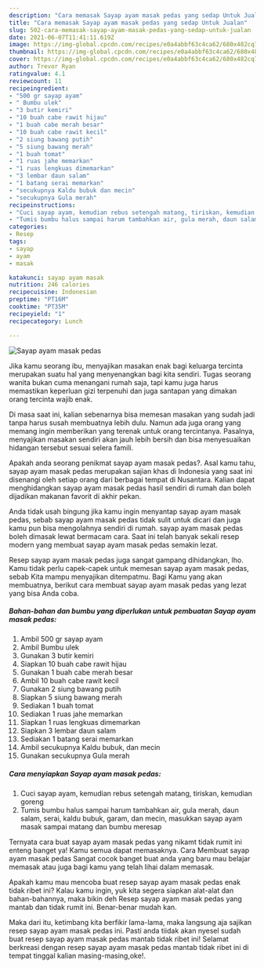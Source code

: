 ```yaml
---
description: "Cara memasak Sayap ayam masak pedas yang sedap Untuk Jualan"
title: "Cara memasak Sayap ayam masak pedas yang sedap Untuk Jualan"
slug: 502-cara-memasak-sayap-ayam-masak-pedas-yang-sedap-untuk-jualan
date: 2021-06-07T11:41:11.619Z
image: https://img-global.cpcdn.com/recipes/e0a4abbf63c4ca62/680x482cq70/sayap-ayam-masak-pedas-foto-resep-utama.jpg
thumbnail: https://img-global.cpcdn.com/recipes/e0a4abbf63c4ca62/680x482cq70/sayap-ayam-masak-pedas-foto-resep-utama.jpg
cover: https://img-global.cpcdn.com/recipes/e0a4abbf63c4ca62/680x482cq70/sayap-ayam-masak-pedas-foto-resep-utama.jpg
author: Trevor Ryan
ratingvalue: 4.1
reviewcount: 11
recipeingredient:
- "500 gr sayap ayam"
- " Bumbu ulek"
- "3 butir kemiri"
- "10 buah cabe rawit hijau"
- "1 buah cabe merah besar"
- "10 buah cabe rawit kecil"
- "2 siung bawang putih"
- "5 siung bawang merah"
- "1 buah tomat"
- "1 ruas jahe memarkan"
- "1 ruas lengkuas dimemarkan"
- "3 lembar daun salam"
- "1 batang serai memarkan"
- "secukupnya Kaldu bubuk dan mecin"
- "secukupnya Gula merah"
recipeinstructions:
- "Cuci sayap ayam, kemudian rebus setengah matang, tiriskan, kemudian goreng"
- "Tumis bumbu halus sampai harum tambahkan air, gula merah, daun salam, serai, kaldu bubuk, garam, dan mecin, masukkan sayap ayam masak sampai matang dan bumbu meresap"
categories:
- Resep
tags:
- sayap
- ayam
- masak

katakunci: sayap ayam masak 
nutrition: 246 calories
recipecuisine: Indonesian
preptime: "PT16M"
cooktime: "PT35M"
recipeyield: "1"
recipecategory: Lunch

---
```



![Sayap ayam masak pedas](https://img-global.cpcdn.com/recipes/e0a4abbf63c4ca62/680x482cq70/sayap-ayam-masak-pedas-foto-resep-utama.jpg)

Jika kamu seorang ibu, menyajikan masakan enak bagi keluarga tercinta merupakan suatu hal yang menyenangkan bagi kita sendiri. Tugas seorang  wanita bukan cuma menangani rumah saja, tapi kamu juga harus memastikan keperluan gizi terpenuhi dan juga santapan yang dimakan orang tercinta wajib enak.

Di masa  saat ini, kalian sebenarnya bisa memesan masakan yang sudah jadi tanpa harus susah membuatnya lebih dulu. Namun ada juga orang yang memang ingin memberikan yang terenak untuk orang tercintanya. Pasalnya, menyajikan masakan sendiri akan jauh lebih bersih dan bisa menyesuaikan hidangan tersebut sesuai selera famili. 



Apakah anda seorang penikmat sayap ayam masak pedas?. Asal kamu tahu, sayap ayam masak pedas merupakan sajian khas di Indonesia yang saat ini disenangi oleh setiap orang dari berbagai tempat di Nusantara. Kalian dapat menghidangkan sayap ayam masak pedas hasil sendiri di rumah dan boleh dijadikan makanan favorit di akhir pekan.

Anda tidak usah bingung jika kamu ingin menyantap sayap ayam masak pedas, sebab sayap ayam masak pedas tidak sulit untuk dicari dan juga kamu pun bisa mengolahnya sendiri di rumah. sayap ayam masak pedas boleh dimasak lewat bermacam cara. Saat ini telah banyak sekali resep modern yang membuat sayap ayam masak pedas semakin lezat.

Resep sayap ayam masak pedas juga sangat gampang dihidangkan, lho. Kamu tidak perlu capek-capek untuk memesan sayap ayam masak pedas, sebab Kita mampu menyajikan ditempatmu. Bagi Kamu yang akan membuatnya, berikut cara membuat sayap ayam masak pedas yang lezat yang bisa Anda coba.

<!--inarticleads1-->

##### Bahan-bahan dan bumbu yang diperlukan untuk pembuatan Sayap ayam masak pedas:

1. Ambil 500 gr sayap ayam
1. Ambil  Bumbu ulek
1. Gunakan 3 butir kemiri
1. Siapkan 10 buah cabe rawit hijau
1. Gunakan 1 buah cabe merah besar
1. Ambil 10 buah cabe rawit kecil
1. Gunakan 2 siung bawang putih
1. Siapkan 5 siung bawang merah
1. Sediakan 1 buah tomat
1. Sediakan 1 ruas jahe memarkan
1. Siapkan 1 ruas lengkuas dimemarkan
1. Siapkan 3 lembar daun salam
1. Sediakan 1 batang serai memarkan
1. Ambil secukupnya Kaldu bubuk, dan mecin
1. Gunakan secukupnya Gula merah




<!--inarticleads2-->

##### Cara menyiapkan Sayap ayam masak pedas:

1. Cuci sayap ayam, kemudian rebus setengah matang, tiriskan, kemudian goreng
1. Tumis bumbu halus sampai harum tambahkan air, gula merah, daun salam, serai, kaldu bubuk, garam, dan mecin, masukkan sayap ayam masak sampai matang dan bumbu meresap




Ternyata cara buat sayap ayam masak pedas yang nikamt tidak rumit ini enteng banget ya! Kamu semua dapat memasaknya. Cara Membuat sayap ayam masak pedas Sangat cocok banget buat anda yang baru mau belajar memasak atau juga bagi kamu yang telah lihai dalam memasak.

Apakah kamu mau mencoba buat resep sayap ayam masak pedas enak tidak ribet ini? Kalau kamu ingin, yuk kita segera siapkan alat-alat dan bahan-bahannya, maka bikin deh Resep sayap ayam masak pedas yang mantab dan tidak rumit ini. Benar-benar mudah kan. 

Maka dari itu, ketimbang kita berfikir lama-lama, maka langsung aja sajikan resep sayap ayam masak pedas ini. Pasti anda tiidak akan nyesel sudah buat resep sayap ayam masak pedas mantab tidak ribet ini! Selamat berkreasi dengan resep sayap ayam masak pedas mantab tidak ribet ini di tempat tinggal kalian masing-masing,oke!.

